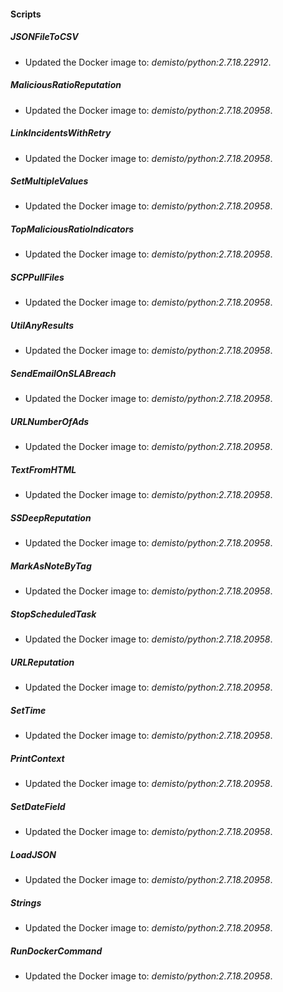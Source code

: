 
#### Scripts
##### JSONFileToCSV
- Updated the Docker image to: *demisto/python:2.7.18.22912*.
##### MaliciousRatioReputation
- Updated the Docker image to: *demisto/python:2.7.18.20958*.
##### LinkIncidentsWithRetry
- Updated the Docker image to: *demisto/python:2.7.18.20958*.
##### SetMultipleValues
- Updated the Docker image to: *demisto/python:2.7.18.20958*.
##### TopMaliciousRatioIndicators
- Updated the Docker image to: *demisto/python:2.7.18.20958*.
##### SCPPullFiles
- Updated the Docker image to: *demisto/python:2.7.18.20958*.
##### UtilAnyResults
- Updated the Docker image to: *demisto/python:2.7.18.20958*.
##### SendEmailOnSLABreach
- Updated the Docker image to: *demisto/python:2.7.18.20958*.
##### URLNumberOfAds
- Updated the Docker image to: *demisto/python:2.7.18.20958*.
##### TextFromHTML
- Updated the Docker image to: *demisto/python:2.7.18.20958*.
##### SSDeepReputation
- Updated the Docker image to: *demisto/python:2.7.18.20958*.
##### MarkAsNoteByTag
- Updated the Docker image to: *demisto/python:2.7.18.20958*.
##### StopScheduledTask
- Updated the Docker image to: *demisto/python:2.7.18.20958*.
##### URLReputation
- Updated the Docker image to: *demisto/python:2.7.18.20958*.
##### SetTime
- Updated the Docker image to: *demisto/python:2.7.18.20958*.
##### PrintContext
- Updated the Docker image to: *demisto/python:2.7.18.20958*.
##### SetDateField
- Updated the Docker image to: *demisto/python:2.7.18.20958*.
##### LoadJSON
- Updated the Docker image to: *demisto/python:2.7.18.20958*.
##### Strings
- Updated the Docker image to: *demisto/python:2.7.18.20958*.
##### RunDockerCommand
- Updated the Docker image to: *demisto/python:2.7.18.20958*.
